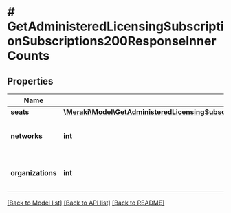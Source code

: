 # # GetAdministeredLicensingSubscriptionSubscriptions200ResponseInnerCounts

## Properties

Name | Type | Description | Notes
------------ | ------------- | ------------- | -------------
**seats** | [**\Meraki\Model\GetAdministeredLicensingSubscriptionSubscriptions200ResponseInnerCountsSeats**](GetAdministeredLicensingSubscriptionSubscriptions200ResponseInnerCountsSeats.md) |  | [optional]
**networks** | **int** | Number of networks bound to this subscription | [optional]
**organizations** | **int** | Number of organizations bound to this subscription | [optional]

[[Back to Model list]](../../README.md#models) [[Back to API list]](../../README.md#endpoints) [[Back to README]](../../README.md)
